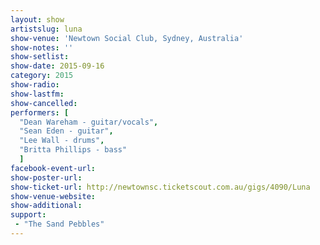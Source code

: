 ```yaml
---
layout: show
artistslug: luna
show-venue: 'Newtown Social Club, Sydney, Australia'
show-notes: ''
show-setlist: 
show-date: 2015-09-16
category: 2015
show-radio: 
show-lastfm: 
show-cancelled: 
performers: [
  "Dean Wareham - guitar/vocals",
  "Sean Eden - guitar",
  "Lee Wall - drums",
  "Britta Phillips - bass"
  ]
facebook-event-url: 
show-poster-url: 
show-ticket-url: http://newtownsc.ticketscout.com.au/gigs/4090/Luna
show-venue-website: 
show-additional: 
support:
 - "The Sand Pebbles"
---
```


